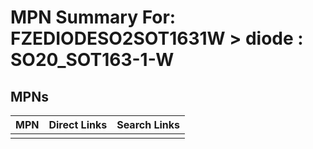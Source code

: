 



# MPN Summary For: FZEDIODESO2SOT1631W > diode : SO20_SOT163-1-W

## MPNs
  

|MPN|Direct Links|Search Links|
| :--- | :--- | :--- |
||||
